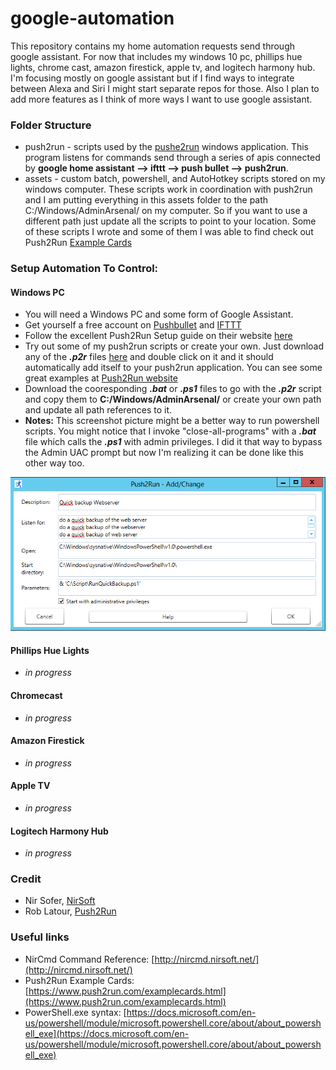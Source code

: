 # google-automation
This repository contains my home automation requests send through google assistant. For now that includes my windows 10 pc, phillips hue lights, chrome cast, amazon firestick, apple tv, and logitech harmony hub. I'm focusing mostly on google assistant but if I find ways to integrate between Alexa and Siri I might start separate repos for those. Also I plan to add more features as I think of more ways I want to use google assistant. 

### Folder Structure
* push2run - scripts used by the [pushe2run](https://www.push2run.com/) windows application. This program listens for commands send through a series of apis connected by __google home assistant --> ifttt --> push bullet --> push2run__.
* assets - custom batch, powershell, and AutoHotkey scripts stored on my windows computer. These scripts work in coordination with push2run and I am putting everything in this assets folder to the path C:/Windows/AdminArsenal/ on my computer. So if you want to use a different path just update all the scripts to point to your location. Some of these scripts I wrote and some of them I was able to find check out Push2Run [Example Cards](https://www.push2run.com/examplecards.html)

### Setup Automation To Control:
#### Windows PC
* You will need a Windows PC and some form of Google Assistant. 
* Get yourself a free account on [Pushbullet](https://www.pushbullet.com/) and [IFTTT](https://ifttt.com/)
* Follow the excellent Push2Run Setup guide on their website [here](https://www.push2run.com/setup.html)
* Try out some of my push2run scripts or create your own. Just download any of the ***.p2r*** files [here](push2run/) and double click on it and it should automatically add itself to your push2run application. You can see some great examples at [Push2Run website](https://www.push2run.com/examplecards.html)
* Download the cooresponding ***.bat*** or ***.ps1*** files to go with the ***.p2r*** script and copy them to __C:/Windows/AdminArsenal/__ or create your own path and update all path references to it. 
* __Notes:__ This screenshot picture might be a better way to run powershell scripts. You might notice that I invoke "close-all-programs" with a ***.bat*** file which calls the ***.ps1*** with admin privileges. I did it that way to bypass the Admin UAC prompt but now I'm realizing it can be done like this other way too.

![Powershell-Example](img/powershell-example.png)

#### Phillips Hue Lights
* *in progress*

#### Chromecast
* *in progress*

#### Amazon Firestick
* *in progress*

#### Apple TV
* *in progress*

#### Logitech Harmony Hub
* *in progress*

### Credit
* Nir Sofer, [NirSoft](http://www.nirsoft.net/utils/nircmd.html)
* Rob Latour, [Push2Run](https://www.push2run.com/)

### Useful links
* NirCmd Command Reference: [http://nircmd.nirsoft.net/](http://nircmd.nirsoft.net/)
* Push2Run Example Cards: [https://www.push2run.com/examplecards.html](https://www.push2run.com/examplecards.html)
* PowerShell.exe syntax: [https://docs.microsoft.com/en-us/powershell/module/microsoft.powershell.core/about/about_powershell_exe](https://docs.microsoft.com/en-us/powershell/module/microsoft.powershell.core/about/about_powershell_exe)